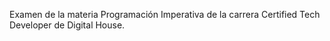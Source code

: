 Examen de la materia Programación Imperativa de la carrera Certified Tech Developer de Digital House.
